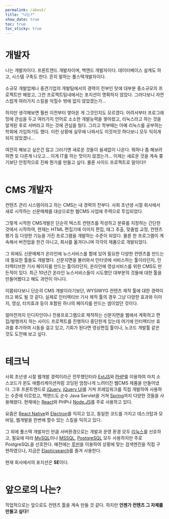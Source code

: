 ```yaml
---
permalink: /about/
title: "나는?"
show_date: true
toc: true
toc_sticky: true
---
```


# 개발자
나는 개발자이다. 프론트엔드 개발자이며, 백엔드 개발자이다. 데이터베이스 설계도 하고, 시스템 구축도 한다. 흔히 말하는 풀스택개발자이다.<br><br>
소규모 개발업체나 중견기업의 개발팀에서의 경력이 전부인 탓에 대부분 중소규모의 프로젝트만 해왔고, 그런 프로젝트팀내에서는 포지션이 명확하지 않았다. 그러다보니 자연스럽게 여러가지 스킬을 익힐수 밖에 없지 않았겠는가...<br><br>
하지만 생각해보면 훨씬 이전부터 쌓아온 게 그것인지도 모르겠다. 어려서부터 프로그래밍에 관심을 두고 여러가지 언어로 소소한 개발능력을 쌓아왔고, 리눅스라고 하는 것을 알게된 후로 서버라고 하는 것에 관심을 뒀다. 그리고 학부때는 아예 리눅스를 공부하는 학회에 가입하기도 했다. 이런 상황에 실무에 나와서도 이것저것 하다보니 모두 익히게 되지 않았겠나...<br><br>
여전히 해보고 싶은건 많고 그러기엔 새로운 것들이 쉴새없이 나온다. 뭐하나 좀 해보려하면 또 다른게 나오고... 이게 IT를 하는 맛이지 않겠는가...
이제는 새로운 것을 계속 쫒기보단 안정적으로 진짜 뭔가를 만들고 싶다. 물론 사이드 프로젝트로 말이다!!<br><br>

# CMS 개발자
컨텐츠 관리 시스템이라고 하는 CMS는 내 경력의 전부다. 사회 초년생 시절 회사에서 새로 시작하는 신문매체를 대상으로한 웹CMS 사업에 주력으로 투입되었다.<br><br>
그렇게 시작한 CMS개발은 단순히 텍스트 컨텐츠를 작성하고 분류를 지정하는 간단한 것에서 시작하여, 현재는 HTML 편집기에 이미지 편집, 태그 추출, 맞춤법 교정, 컨텐츠 평가 등 다양한 기능을 가진 프로그램을 개발하는 수준이 되었다. 물론 한 프로그램이 계속해서 버전업을 한건 아니고, 회사를 옮겨다니며 각각의 제품으로 개발되었다.<br><br>
그 외에도 신문매체가 온라인에 뉴스서비스를 함에 있어 필요한 다양한 컨텐츠를 만드는데 필요한 툴들도 개발했다. 신문지면을 불러와서 인터넷에 서비스하는 툴이라던지, 인터렉티브한 기사 페이지를 만드는 툴이라던지, 온라인에 영상서비스를 위한 CMS도 만든적이 있다. 최근 10년간 온라인 뉴스서비스들이 시도했던 대부분의 것들에 대한 툴을 만들어봤다고 해도 과언이 아니다.<br><br>
이쯤되다보니 단순히 CMS 개발이라기보단, WYSIWYG 컨텐츠 제작 툴에 대한 경력이라고 봐도 될 것 같다. 실제로 인터렉티브 기사 제작 툴의 경우 그냥 다양한 효과와 이미지, 영상, 터치효과 등이 포함된 하나의 페이지를 만드는 셈이었던 것이다.<br><br>
얼마전까지 인디자인이나 전용프로그램으로 제작하는 신문지면을 웹에서 계획하고 편집/발행까지 하는 사이드 프로젝트를 진행하다 중단한게 있는데 여기에 인터렉티브 효과를 추가하여 시동을 걸고 있고, 기회가 된다면 영상편집 툴이나, 노코드 개발툴 같은 것도 도전해 보고 싶다.<br><br>

# 테크닉
사회 초년생 시절 웹개발 경력이라곤 전무했던터라 [ExtJS](https://www.sencha.com/products/extjs/ "Sencha ExtJS")와 [PHP](https://www.php.net/ "PHP")를 이용하여 마치 소스코드가 윈도 애플리케이션처럼 코딩된 엄청나게 느려터진 웹CMS 제품을 만들어냈다. 그후 프론트엔드로 [jQuery](https://jquery.com "jQuery"), [jQuery UI](https://jqueryui.com "jQuery UI")를 거쳐 프레임워크를 직접 개발하여 사용하는 수준에 이르렀고, 백엔드도 순수 Java Servlet을 거쳐 [Spring](https://spring.io/projects/spring-framework "Spring Framework")까지 다양한 것들을 사용해왔다. 현재에는 [React](https://reactjs.org "ReactJS")와 PHP나 [Node.JS](https://nodejs.org/ "Node.JS")를 주로 사용하고 있다.<br><br>
요즘은 [React Native](https://reactnative.dev "React Native")와 [Electron](https://www.electronjs.org/ "Electron")를 익히고 있고, 동일한 코드를 가지고 데스크탑과 모바일, 웹개발을 한번에 할수 있는 스킬을 익히고 있다.<br><br>
그 외에 풀스택 개발자인 만큼 서버환경으로는 개발과 운영 환경 모두 [리눅스](https://www.kernel.org "The Linux Kernel Archives")를 선호하고, 필요에 따라 [MySQL](https://www.mysql.com/ "MySQL")이나 [MSSQL](https://www.microsoft.com/ko-kr/sql-server "Microsoft SQL Server"), [PostgreSQL](https://www.postgresql.org/ "PostgreSQL") 모두 사용하지만 주로 PostgreSQL을 선호한다. 예전에는 [루씬](https://lucene.apache.org/ "Apache Lucene")을 이용하여 상황에 맞는 검색엔진을 직접 구현하였으나, 지금은 [Elasticsearch](https://www.elastic.co/elasticsearch/ "Elasticsearch")를 즐겨 사용한다.<br><br>
현재 회사에서의 포지션은 **SE**이다.<br><br>

# 앞으로의 나는?
직업적으로는 앞으로도 컨텐츠 툴을 계속 만들 것 같다. 하지만 **언젠가 컨텐츠 그 자체를 만들고 싶다**!!